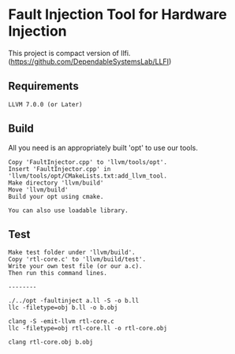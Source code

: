 # Fault Injection Tool for Hardware Injection

This project is compact version of llfi. (https://github.com/DependableSystemsLab/LLFI)

## Requirements

```
LLVM 7.0.0 (or Later)
```

## Build

All you need is an appropriately built 'opt' to use our tools.

```
Copy 'FaultInjector.cpp' to 'llvm/tools/opt'.
Insert 'FaultInjector.cpp' in 'llvm/tools/opt/CMakeLists.txt:add_llvm_tool.
Make directory 'llvm/build'
Move 'llvm/build'
Build your opt using cmake.

You can also use loadable library.
```

## Test

```
Make test folder under 'llvm/build'.
Copy 'rtl-core.c' to 'llvm/build/test'.
Write your own test file (or our a.c).
Then run this command lines.

--------

./../opt -faultinject a.ll -S -o b.ll
llc -filetype=obj b.ll -o b.obj

clang -S -emit-llvm rtl-core.c
llc -filetype=obj rtl-core.ll -o rtl-core.obj

clang rtl-core.obj b.obj
```
